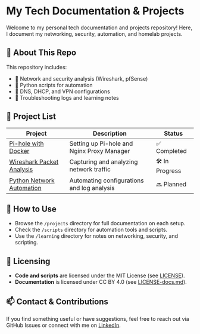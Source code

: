 # My Tech Documentation & Projects  

Welcome to my personal tech documentation and projects repository! Here, I document my networking, security, automation, and homelab projects.  

## 📌 About This Repo  
This repository includes:  
- 🔹 Network and security analysis (Wireshark, pfSense)  
- 🔹 Python scripts for automation  
- 🔹 DNS, DHCP, and VPN configurations  
- 🔹 Troubleshooting logs and learning notes  

## 📂 Project List  
| Project | Description | Status |
|---------|------------|--------|
| [Pi-hole with Docker](projects/pihole-dns.md) | Setting up Pi-hole and Nginx Proxy Manager | ✅ Completed |
| [Wireshark Packet Analysis](projects/wireshark-notes.md) | Capturing and analyzing network traffic | 🛠️ In Progress |
| [Python Network Automation](projects/python-network.md) | Automating configurations and log analysis | 🔜 Planned |

## 🚀 How to Use  
- Browse the `/projects` directory for full documentation on each setup.  
- Check the `/scripts` directory for automation tools and scripts.  
- Use the `/learning` directory for notes on networking, security, and scripting.  

## 📝 Licensing  
- **Code and scripts** are licensed under the MIT License (see [LICENSE](LICENSE)).  
- **Documentation** is licensed under CC BY 4.0 (see [LICENSE-docs.md](LICENSE-docs.md)).  

## 📫 Contact & Contributions  
If you find something useful or have suggestions, feel free to reach out via GitHub Issues or connect with me on [LinkedIn](https://www.linkedin.com/in/nicholas-frazier-2xbrokenex).